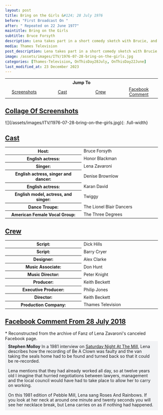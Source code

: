 ```yaml
---
layout: post
title: Bring on the Girls &#124; 28 July 1976
before: "First Broadcast On "
after: " Repeated on 22 June 1977"
maintitle: Bring on the Girls
subtitle: Bruce Forsyth
description: Lena takes part in a short comedy sketch with Brucie, and they then perform Be A Clown together.
media: Thames Television
post_description: Lena takes part in a short comedy sketch with Brucie, and they then perform Be A Clown together.
image: /assets/images/ITV/1976-07-28-bring-on-the-girls.jpg
categories: [Thames-Television, OnThisDay28July, OnThisDay22June]
last_modified_at: 23 December 2023
---
```


<table style="text-align:center;">
<tr>
<th colspan="4">Jump To</th>
</tr>

<tr>
<td style="width:25%;"><a href="#screenshots">Screenshots</a></td>
<td style="width:25%;"><a href="#cast">Cast</a></td>
<td style="width:25%;"><a href="#crew">Crew</a></td>
<td style="width:25%;"><a href="#facebook">Facebook Comment</a></td>
</tr>
</table>

<h2 id="screenshots"><a href="#screenshots">Collage Of Screenshots</a></h2>
![](/assets/images/ITV/1976-07-28-bring-on-the-girls.jpg){: .full-width}

<h2 id="cast"><a href="#cast">Cast</a></h2>
<table>
<tr><th style="width:25%;">Host:</th><td style="width:25%;">Bruce Forsyth</td></tr>
<tr><th>English actress:</th><td>Honor Blackman</td></tr>
<tr><th>Singer:</th><td>Lena Zavaroni</td></tr>
<tr><th>English actress, singer and dancer:</th><td>Denise Brownlow</td></tr>
<tr><th>English actress:</th><td>Karan David</td></tr>
<tr><th>English model, actress, and singer:</th><td>Twiggy</td></tr>
<tr><th>Dance Troupe:</th><td>The Lionel Blair Dancers</td></tr>
<tr><th>American Female Vocal Group:</th><td>The Three Degrees</td></tr>
</table>

<h2 id="crew"><a href="#crew">Crew</a></h2>
<table>
<tr><th style="width:25%;">Script:</th><td style="width:25%;">Dick Hills</td></tr>
<tr><th>Script:</th><td>Barry Cryer</td></tr>
<tr><th>Designer:</th><td>Alex Clarke</td></tr>
<tr><th>Music Associate:</th><td>Don Hunt</td></tr>
<tr><th>Music Director:</th><td>Peter Knight</td></tr>
<tr><th>Producer:</th><td>Keith Beckett</td></tr>
<tr><th>Executive Producer:</th><td>Philip Jones</td></tr>
<tr><th>Director:</th><td>Keith Beckett</td></tr>
<tr><th>Production Company:</th><td>Thames Television</td></tr>
</table>

<h2 id="facebook"><a href="#facebook">Facebook Comment From 28 July 2018</a></h2>
* Reconstructed from the archive of Fanz of Lena Zavaroni's canceled Facebook page.
<span class="fb"><strong>Stephen Molloy</strong> In a 1981 interview on <a href="/1981-05-16-saturday-night-at-the-mill">Saturday Night At The Mill</a>, Lena describes how the recording of Be A Clown was faulty and the van taking the seals home had to be found and turned back so that it could be re-recorded.<br /><br />Lena mentions that they had already worked all day, so at twelve years old I imagine that hurried negotiations between lawyers, management and the local council would have had to take place to allow her to carry on working.<br /><br />On this 1981 edition of Pebble Mill, Lena sang Roses And Rainbows. If you look at her neck at around one minute and twenty seconds you will see her necklace break, but Lena carries on as if nothing had happened.</span>

<style>
.fb {
    background-color: #f2f3f5;
    box-sizing: border-box;
    color: #1c1e21;
    display: inline-block;
    line-height: 16px;
    padding: 10px;
    max-width: 100%;
    word-wrap: break-word;
    position: relative;
    white-space: normal;
    word-break: break-word;
}
</style>

